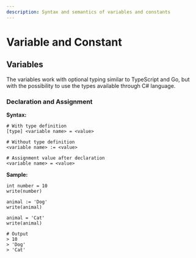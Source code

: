 ```yaml
---
description: Syntax and semantics of variables and constants
---
```


# Variable and Constant

## Variables

The variables work with optional typing similar to TypeScript and Go, but with the possibility to use the types available through C\# language.

### Declaration and Assignment

 **Syntax:**

```text
# With type definition
[type] <variable name> = <value>

# Without type definition
<variable name> := <value>

# Assignment value after declaration
<variable name> = <value>
```

**Sample:**

```text
int number = 10
write(number)

animal := 'Dog'
write(animal)

animal = 'Cat'
write(animal)

# Output
> 10
> 'Dog'
> 'Cat'
```

